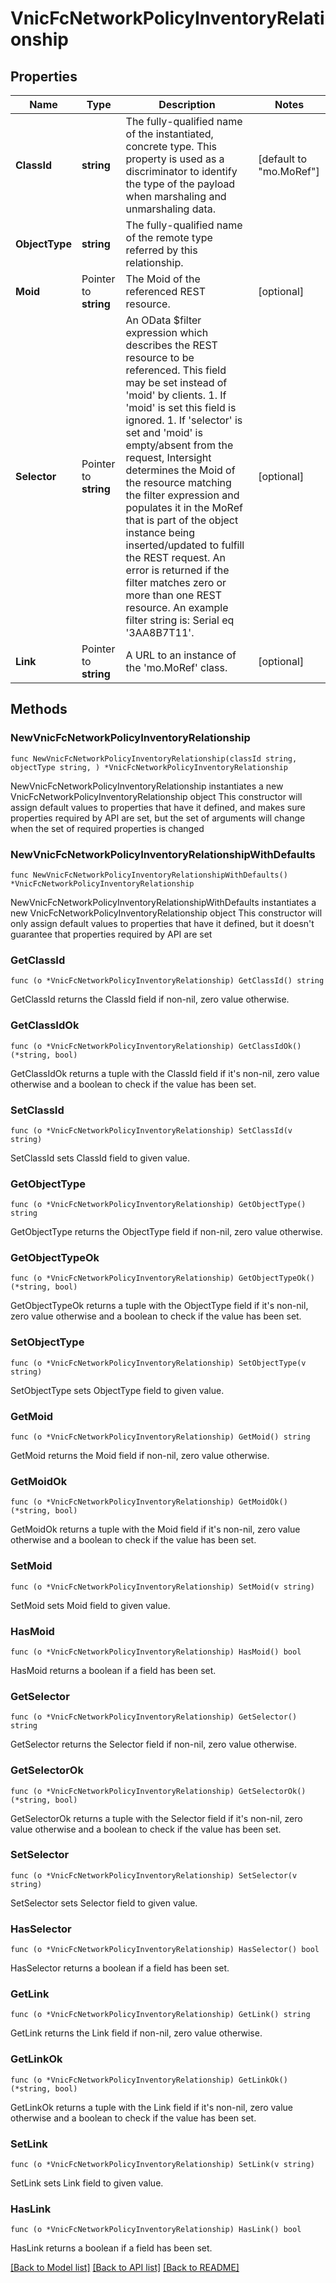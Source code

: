 # VnicFcNetworkPolicyInventoryRelationship

## Properties

Name | Type | Description | Notes
------------ | ------------- | ------------- | -------------
**ClassId** | **string** | The fully-qualified name of the instantiated, concrete type. This property is used as a discriminator to identify the type of the payload when marshaling and unmarshaling data. | [default to "mo.MoRef"]
**ObjectType** | **string** | The fully-qualified name of the remote type referred by this relationship. | 
**Moid** | Pointer to **string** | The Moid of the referenced REST resource. | [optional] 
**Selector** | Pointer to **string** | An OData $filter expression which describes the REST resource to be referenced. This field may be set instead of &#39;moid&#39; by clients. 1. If &#39;moid&#39; is set this field is ignored. 1. If &#39;selector&#39; is set and &#39;moid&#39; is empty/absent from the request, Intersight determines the Moid of the resource matching the filter expression and populates it in the MoRef that is part of the object instance being inserted/updated to fulfill the REST request. An error is returned if the filter matches zero or more than one REST resource. An example filter string is: Serial eq &#39;3AA8B7T11&#39;. | [optional] 
**Link** | Pointer to **string** | A URL to an instance of the &#39;mo.MoRef&#39; class. | [optional] 

## Methods

### NewVnicFcNetworkPolicyInventoryRelationship

`func NewVnicFcNetworkPolicyInventoryRelationship(classId string, objectType string, ) *VnicFcNetworkPolicyInventoryRelationship`

NewVnicFcNetworkPolicyInventoryRelationship instantiates a new VnicFcNetworkPolicyInventoryRelationship object
This constructor will assign default values to properties that have it defined,
and makes sure properties required by API are set, but the set of arguments
will change when the set of required properties is changed

### NewVnicFcNetworkPolicyInventoryRelationshipWithDefaults

`func NewVnicFcNetworkPolicyInventoryRelationshipWithDefaults() *VnicFcNetworkPolicyInventoryRelationship`

NewVnicFcNetworkPolicyInventoryRelationshipWithDefaults instantiates a new VnicFcNetworkPolicyInventoryRelationship object
This constructor will only assign default values to properties that have it defined,
but it doesn't guarantee that properties required by API are set

### GetClassId

`func (o *VnicFcNetworkPolicyInventoryRelationship) GetClassId() string`

GetClassId returns the ClassId field if non-nil, zero value otherwise.

### GetClassIdOk

`func (o *VnicFcNetworkPolicyInventoryRelationship) GetClassIdOk() (*string, bool)`

GetClassIdOk returns a tuple with the ClassId field if it's non-nil, zero value otherwise
and a boolean to check if the value has been set.

### SetClassId

`func (o *VnicFcNetworkPolicyInventoryRelationship) SetClassId(v string)`

SetClassId sets ClassId field to given value.


### GetObjectType

`func (o *VnicFcNetworkPolicyInventoryRelationship) GetObjectType() string`

GetObjectType returns the ObjectType field if non-nil, zero value otherwise.

### GetObjectTypeOk

`func (o *VnicFcNetworkPolicyInventoryRelationship) GetObjectTypeOk() (*string, bool)`

GetObjectTypeOk returns a tuple with the ObjectType field if it's non-nil, zero value otherwise
and a boolean to check if the value has been set.

### SetObjectType

`func (o *VnicFcNetworkPolicyInventoryRelationship) SetObjectType(v string)`

SetObjectType sets ObjectType field to given value.


### GetMoid

`func (o *VnicFcNetworkPolicyInventoryRelationship) GetMoid() string`

GetMoid returns the Moid field if non-nil, zero value otherwise.

### GetMoidOk

`func (o *VnicFcNetworkPolicyInventoryRelationship) GetMoidOk() (*string, bool)`

GetMoidOk returns a tuple with the Moid field if it's non-nil, zero value otherwise
and a boolean to check if the value has been set.

### SetMoid

`func (o *VnicFcNetworkPolicyInventoryRelationship) SetMoid(v string)`

SetMoid sets Moid field to given value.

### HasMoid

`func (o *VnicFcNetworkPolicyInventoryRelationship) HasMoid() bool`

HasMoid returns a boolean if a field has been set.

### GetSelector

`func (o *VnicFcNetworkPolicyInventoryRelationship) GetSelector() string`

GetSelector returns the Selector field if non-nil, zero value otherwise.

### GetSelectorOk

`func (o *VnicFcNetworkPolicyInventoryRelationship) GetSelectorOk() (*string, bool)`

GetSelectorOk returns a tuple with the Selector field if it's non-nil, zero value otherwise
and a boolean to check if the value has been set.

### SetSelector

`func (o *VnicFcNetworkPolicyInventoryRelationship) SetSelector(v string)`

SetSelector sets Selector field to given value.

### HasSelector

`func (o *VnicFcNetworkPolicyInventoryRelationship) HasSelector() bool`

HasSelector returns a boolean if a field has been set.

### GetLink

`func (o *VnicFcNetworkPolicyInventoryRelationship) GetLink() string`

GetLink returns the Link field if non-nil, zero value otherwise.

### GetLinkOk

`func (o *VnicFcNetworkPolicyInventoryRelationship) GetLinkOk() (*string, bool)`

GetLinkOk returns a tuple with the Link field if it's non-nil, zero value otherwise
and a boolean to check if the value has been set.

### SetLink

`func (o *VnicFcNetworkPolicyInventoryRelationship) SetLink(v string)`

SetLink sets Link field to given value.

### HasLink

`func (o *VnicFcNetworkPolicyInventoryRelationship) HasLink() bool`

HasLink returns a boolean if a field has been set.


[[Back to Model list]](../README.md#documentation-for-models) [[Back to API list]](../README.md#documentation-for-api-endpoints) [[Back to README]](../README.md)


